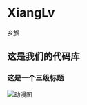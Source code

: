 # XiangLv
乡旅

##  这是我们的代码库
###  这是一个三级标题
![动漫图](https://dss2.bdstatic.com/70cFvnSh_Q1YnxGkpoWK1HF6hhy/it/u=2776943011,3188085605&fm=26&gp=0.jpg)
